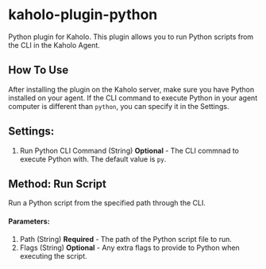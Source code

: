 # kaholo-plugin-python
Python plugin for Kaholo. This plugin allows you to run Python scripts from the CLI in the Kaholo Agent.

## How To Use
After installing the plugin on the Kaholo server, make sure you have Python installed on your agent. If the CLI command to execute Python in your agent computer is different than ```python```, you can specify it in the Settings.

## Settings:
1. Run Python CLI Command (String) **Optional** - The CLI commnad to execute Python with. The default value is ```py```.

## Method: Run Script
Run a Python script from the specified path through the CLI.

#### Parameters:
1. Path (String) **Required** - The path of the Python script file to run. 
2. Flags (String) **Optional** - Any extra flags to provide to Python when executing the script.
